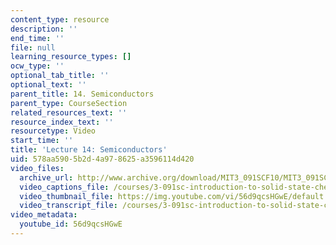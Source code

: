 ```yaml
---
content_type: resource
description: ''
end_time: ''
file: null
learning_resource_types: []
ocw_type: ''
optional_tab_title: ''
optional_text: ''
parent_title: 14. Semiconductors
parent_type: CourseSection
related_resources_text: ''
resource_index_text: ''
resourcetype: Video
start_time: ''
title: 'Lecture 14: Semiconductors'
uid: 578aa590-5b2d-4a97-8625-a3596114d420
video_files:
  archive_url: http://www.archive.org/download/MIT3_091SCF10/MIT3_091SCF10lec14_300k.mp4
  video_captions_file: /courses/3-091sc-introduction-to-solid-state-chemistry-fall-2010/4015cbdcb4b85becaeea13d6eb6e84ec_56d9qcsHGwE.vtt
  video_thumbnail_file: https://img.youtube.com/vi/56d9qcsHGwE/default.jpg
  video_transcript_file: /courses/3-091sc-introduction-to-solid-state-chemistry-fall-2010/105e3482f093cfb157c5c3b721a77a30_56d9qcsHGwE.pdf
video_metadata:
  youtube_id: 56d9qcsHGwE
---
```

